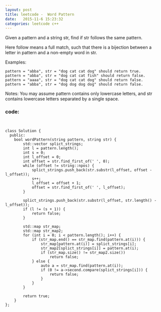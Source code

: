 ```yaml
---
layout: post
title: leetcode -  Word Pattern
date:   2015-11-6 15:23:32
categories: leetcode c++
---
```






Given a pattern and a string str, find if str follows the same pattern.

Here follow means a full match, such that there is a bijection between a letter in pattern and a non-empty word in str.

Examples:

    pattern = "abba", str = "dog cat cat dog" should return true.
    pattern = "abba", str = "dog cat cat fish" should return false.
    pattern = "aaaa", str = "dog cat cat dog" should return false.
    pattern = "abba", str = "dog dog dog dog" should return false.

Notes:
You may assume pattern contains only lowercase letters, and str contains lowercase letters separated by a single space. 


### code:
<pre><code>

class Solution {
  public:
    bool wordPattern(string pattern, string str) {
        std::vector<string> splict_strings;
        int l = pattern.length();
        int s = 0;
        int l_offset = 0;
        int offset = str.find_first_of(' ', 0);
        while (offset != string::npos) {
            splict_strings.push_back(str.substr(l_offset, offset - l_offset));
            s++;
            l_offset = offset + 1;
            offset = str.find_first_of(' ', l_offset);
        }

        splict_strings.push_back(str.substr(l_offset, str.length() - l_offset));
        if (l != (s + 1)) {
            return false;
        }

        std::map<char, string> str_map;
        std::map<string, char> str_map2;
        for (int i = 0; i < pattern.length(); i++) {
            if (str_map.end() == str_map.find(pattern.at(i))) {
                str_map[pattern.at(i)] = splict_strings[i];
                str_map2[splict_strings[i]] = pattern.at(i);
                if (str_map.size() != str_map2.size())
                    return false;
            } else {
                auto a = str_map.find(pattern.at(i));
                if (0 != a->second.compare(splict_strings[i])) {
                    return false;
                }
            }
        }

        return true;
    }
};
</code></pre>